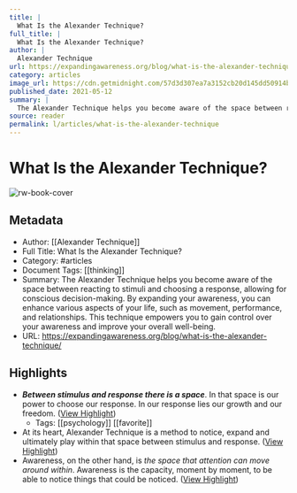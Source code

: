 ```yaml
---
title: |
  What Is the Alexander Technique?
full_title: |
  What Is the Alexander Technique?
author: |
  Alexander Technique
url: https://expandingawareness.org/blog/what-is-the-alexander-technique/
category: articles
image_url: https://cdn.getmidnight.com/57d3d307ea7a3152cb20d145dd50914b/2022/03/What-is-the-Alexander-Technique-_900px.jpg
published_date: 2021-05-12
summary: |
  The Alexander Technique helps you become aware of the space between reacting to stimuli and choosing a response, allowing for conscious decision-making. By expanding your awareness, you can enhance various aspects of your life, such as movement, performance, and relationships. This technique empowers you to gain control over your awareness and improve your overall well-being.
source: reader
permalink: l/articles/what-is-the-alexander-technique
---
```

# What Is the Alexander Technique?

![rw-book-cover](https://cdn.getmidnight.com/57d3d307ea7a3152cb20d145dd50914b/2022/03/What-is-the-Alexander-Technique-_900px.jpg)

## Metadata
- Author: [[Alexander Technique]]
- Full Title: What Is the Alexander Technique?
- Category: #articles
- Document Tags: [[thinking]] 
- Summary: The Alexander Technique helps you become aware of the space between reacting to stimuli and choosing a response, allowing for conscious decision-making. By expanding your awareness, you can enhance various aspects of your life, such as movement, performance, and relationships. This technique empowers you to gain control over your awareness and improve your overall well-being.
- URL: https://expandingawareness.org/blog/what-is-the-alexander-technique/

## Highlights
- ***Between stimulus and response there is a space***. In that space is our power to choose our response. In our response lies our growth and our freedom. ([View Highlight](https://read.readwise.io/read/01htj66222pcex4tfn3twxq3f2))
    - Tags: [[psychology]] [[favorite]] 
- At its heart, Alexander Technique is a method to notice, expand and ultimately play within that space between stimulus and response. ([View Highlight](https://read.readwise.io/read/01htj66556s6vd1bak6xchx6qr))
- Awareness, on the other hand, is *the space that attention can move around within*. Awareness is the capacity, moment by moment, to be able to notice things that could be noticed. ([View Highlight](https://read.readwise.io/read/01htj69013d34trsh2f2e9stcc))


